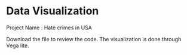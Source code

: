 # Data Visualization
Project Name : Hate crimes in USA

Download the file to review the code. The visualization is done through Vega lite. 

